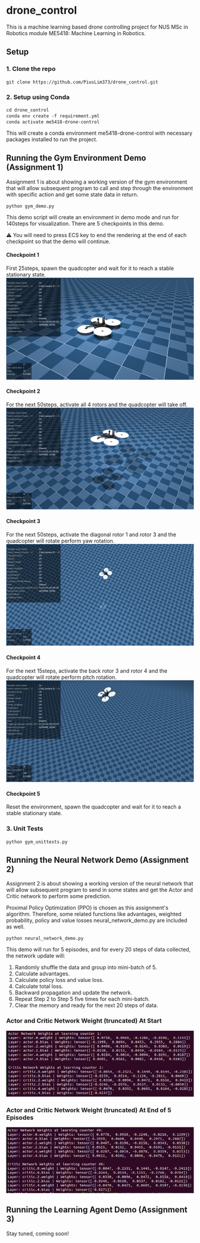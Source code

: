 # drone_control
This is a machine learning based drone controlling project for NUS MSc in Robotics module ME5418: Machine Learning in Robotics.

## Setup
### 1. Clone the repo
```
git clone https://github.com/PiusLim373/drone_control.git
```
### 2. Setup using Conda
```
cd drone_control
conda env create -f requirement.yml
conda activate me5418-drone-control
```
This will create a conda environment me5418-drone-control with necessary packages installed to run the project.

## Running the Gym Environment Demo (Assignment 1)
Assignment 1 is about showing a working version of the gym environment that will allow subsequent program to call and step through the environment with specific action and get some state data in return.
``` 
python gym_demo.py
```
This demo script will create an environment in demo mode and run for 140steps for visualization. There are 5 checkpoints in this demo.

:warning: You will need to press ECS key to end the rendering at the end of each checkpoint so that the demo will continue.

#### Checkpoint 1
First 25steps, spawn the quadcopter and wait for it to reach a stable stationary state.
![](asset/docs/drone_stationary.png)

#### Checkpoint 2
For the next 50steps, activate all 4 rotors and the quadcopter will take off.
![](asset/docs/drone_tookoff.png)

#### Checkpoint 3
For the next 50steps, activate the diagonal rotor 1 and rotor 3 and the quadcopter will rotate perform yaw rotation.
![](asset/docs/drone_yaw_rotation.png)

#### Checkpoint 4
For the next 15steps, activate the back rotor 3 and rotor 4 and the quadcopter will rotate perform pitch rotation.
![](asset/docs/drone_pitch_rotation.png)

#### Checkpoint 5
Reset the environment, spawn the quadcopter and wait for it to reach a stable stationary state.

### 3. Unit Tests
```
python gym_unittests.py
```


## Running the Neural Network Demo (Assignment 2) 
Assignment 2 is about showing a working version of the neural network that will allow subsequent program to send in some states and get the Actor and Critic network to perform some prediction.

Proximal Policy Optimization (PPO) is chosen as this assignment's algorithm. Therefore, some related functions like advantages, weighted probability, policy and value losses neural_network_demo.py are included as well.  
``` 
python neural_network_demo.py
```
This demo will run for 5 episodes, and for every 20 steps of data collected, the network update will:
1. Randomly shuffle the data and group into mini-batch of 5.
2. Calculate advantages.
3. Calculate policy loss and value loss.
4. Calculate total loss.
5. Backward propagation and update the network.
6. Repeat Step 2 to Step 5 five times for each mini-batch.
7. Clear the memory and ready for the next 20 steps of data.

### Actor and Critic Network Weight (truncated) At Start
![](asset/docs/actor_critic_weight_start.png)

### Actor and Critic Network Weight (truncated) At End of 5 Episodes
![](asset/docs/actor_critic_weight_end.png)

## Running the Learning Agent Demo (Assignment 3) 
Stay tuned, coming soon!